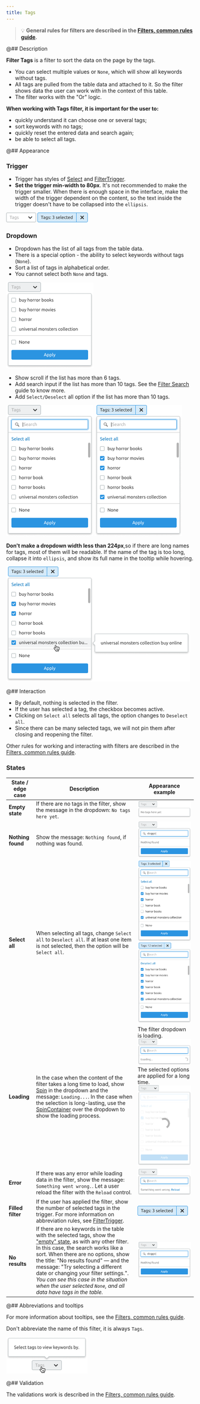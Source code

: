 ```yaml
---
title: Tags
---
```


> 💡 **General rules for filters are described in the [Filters, common rules guide](/filter-group/filter-rules/).**

@## Description

**Filter Tags** is a filter to sort the data on the page by the tags.

- You can select multiple values or `None`, which will show all keywords without tags.
- All tags are pulled from the table data and attached to it. So the filter shows data the user can work with in the context of this table.
- The filter works with the "Or" logic.

**When working with Tags filter, it is important for the user to:**

- quickly understand it can choose one or several tags;
- sort keywords with no tags;
- quickly reset the entered data and search again;
- be able to select all tags.

@## Appearance

### Trigger

- Trigger has styles of [Select](/components/select/) and [FilterTrigger](/components/filter-trigger/).
- **Set the trigger min-width to 80px**. It's not recommended to make the trigger smaller. When there is enough space in the interface, make the width of the trigger dependent on the content, so the text inside the trigger doesn't have to be collapsed into the `ellipsis`.

![filter placeholder](static/placeholder-tags.png)
![active filter](static/active-tags.png)

### Dropdown

- Dropdown has the list of all tags from the table data.
- There is a special option - the ability to select keywords without tags (`None`).
- Sort a list of tags in alphabetical order.
- You cannot select both `None` and tags.

![small tags](static/small-tags.png)

- Show scroll if the list has more than 6 tags.
- Add search input if the list has more than 10 tags. See the [Filter Search](/filter-group/filter-search/) guide to know more.
- Add `Select/Deselect` all option if the list has more than 10 tags.

![opened filter](static/opened-tags.png)
![filled filter](static/filled-tags.png)

**Don't make a dropdown width less than 224px**,so if there are long names for tags, most of them will be readable. If the name of the tag is too long, collapse it into `ellipsis`, and show its full name in the tooltip while hovering.

![long tags](static/long-tags.png)

@## Interaction

- By default, nothing is selected in the filter.
- If the user has selected a tag, the checkbox becomes active.
- Clicking on `Select all` selects all tags, the option changes to `Deselect all`.
- Since there can be many selected tags, we will not pin them after closing and reopening the filter.

Other rules for working and interacting with filters are described in the [Filters, common rules guide](/filter-group/filter-rules/).

### States

| State / edge case | Description                                                                                                                                                                                                                                                                                                                                                                                                                                                | Appearance example                                                                                                                                                             |
| ----------------- | ---------------------------------------------------------------------------------------------------------------------------------------------------------------------------------------------------------------------------------------------------------------------------------------------------------------------------------------------------------------------------------------------------------------------------------------------------------- | ------------------------------------------------------------------------------------------------------------------------------------------------------------------------------ |
| **Empty state**   | If there are no tags in the filter, show the message in the dropdown: `No tags here yet`.                                                                                                                                                                                                                                                                                                                                                                  | ![empty](static/empty-tags.png)                                                                                                                                                |
| **Nothing found** | Show the message: `Nothing found`, if nothing was found.                                                                                                                                                                                                                                                                                                                                                                                                   | ![nothing found](static/nothing-found-tags.png)                                                                                                                                |
| **Select all**    | When selecting all tags, change `Select all` to `Deselect all`. If at least one item is not selected, then the option will be `Select all`.                                                                                                                                                                                                                                                                                                                | ![filled filter](static/filled-tags.png) ![filled filter](static/deselct-tags.png)                                                                                             |
| **Loading**       | In the case when the content of the filter takes a long time to load, show [Spin](/components/spin/) in the dropdown and the message: `Loading...`. In the case when the selection is long-lasting, use the [SpinContainer](/components/spin-container/) over the dropdown to show the loading process.                                                                                                                                                    | The filter dropdown is loading. ![loading filter](static/loading-tags.png) The selected options are applied for a long time. ![loading filter](static/spin-container-tags.png) |
| **Error**         | If there was any error while loading data in the filter, show the message: `Something went wrong.`. Let a user reload the filter with the `Reload` control.                                                                                                                                                                                                                                                                                                | ![error](static/error-tags.png)                                                                                                                                                |
| **Filled filter** | If the user has applied the filter, show the number of selected tags in the trigger. For more information on abbreviation rules, see [FilterTrigger](/components/filter-trigger/).                                                                                                                                                                                                                                                                         | ![active serp](static/active-tags.png)                                                                                                                                         |
| **No results**    | If there are no keywords in the table with the selected tags, show the ["empty" state](/components/widget-empty/), as with any other filter. In this case, the search works like a sort. When there are no options, show the title: "No results found" — and the message: "Try selecting a different date or changing your filter settings.". _You can see this case in the situation when the user selected `None`, and all data have tags in the table._ | ![nothing found](static/nothing-found-tags.png)                                                                                                                                |

@## Abbreviations and tooltips

For more information about tooltips, see the [Filters, common rules guide](/filter-group/filter-rules/).

Don't abbreviate the name of this filter, it is always `Tags`.

![tooltips](static/tooltip-1.png)

@## Validation

The validations work is described in the [Filters, common rules guide](/filter-group/filter-rules/).
